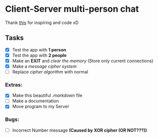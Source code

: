 # Client-Server multi-person chat

Thank [this](https://javarush.ru/groups/posts/654-klassih-socket-i-serversocket-ili-allo-server-tih-menja-slihshishjh "this") for inspiring and code xD

## Tasks
- [x] Test the app with **1 person**
- [x] Test the app with **2 people**
- [x] Make an **EXIT** and _clear the memory_ (Store only current connections)
- [x] Make a _message cipher system_ 
- [ ] Replace _cipher algorithm_ with normal 
### Extras:
- [x] Make this beautiful _.markdown_ file 
- [ ] Make a documentation
- [x] Move program to my Server

### Bugs:
- [ ] Incorrect Number message **(Caused by XOR cipher (OR NOT???))**
